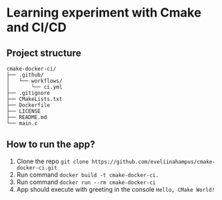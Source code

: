 # Learning experiment with Cmake and CI/CD

## Project structure

```cmake-docker-ci/
cmake-docker-ci/
├── .github/
│   └── workflows/
│       └── ci.yml
├── .gitignore
├── CMakeLists.txt
├── Dockerfile
├── LICENSE
├── README.md
└── main.c
```
## How to run the app? 
1. Clone the repo `git clone https://github.com/eveliinahampus/cmake-docker-ci.git`
2. Run command `docker build -t cmake-docker-ci.`
3. Run command `docker run --rm cmake-docker-ci`
4. App should execute with greeting in the console `Hello, CMake World!`
